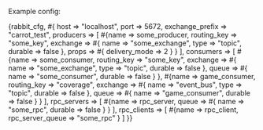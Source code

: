 Example config:

{rabbit_cfg, #{
   host => "localhost",
   port => 5672,
   exchange_prefix => "carrot_test",
   producers => [
                 #{name => some_producer,
                   routing_key => "some_key",
                   exchange => #{
                     name => "some_exchange",
                     type => "topic",
                     durable => false
                    },
                   props => #{
                     delivery_mode => 2
                    }
                  }
                ],
   consumers => [
                 #{name => some_consumer,
                   routing_key => "some_key",
                   exchange => #{
                     name => "some_exchange",
                     type => "topic",
                     durable => false
                    },
                   queue => #{
                     name => "some_consumer",
                     durable => false
                    }
                  },
                 #{name => game_consumer,
                   routing_key => "coverage",
                   exchange => #{
                     name => "event_bus",
                     type => "topic",
                     durable => false
                    },
                   queue => #{
                     name => "game_consumer",
                     durable => false
                    }
                  }
                ],
   rpc_servers => [
                   #{name => rpc_server,
                     queue => #{
                       name => "some_rpc",
                       durable => false
                      }
                    }
                  ],
   rpc_clients => [
                   #{name => rpc_client,
                     rpc_server_queue => "some_rpc"
                    }
                  ]
  }}
